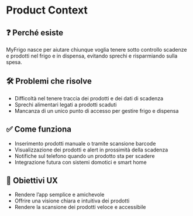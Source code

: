 # Product Context

## ❓ Perché esiste
MyFrigo nasce per aiutare chiunque voglia tenere sotto controllo scadenze e prodotti nel frigo e in dispensa, evitando sprechi e risparmiando sulla spesa.

## 🛠️ Problemi che risolve
- Difficoltà nel tenere traccia dei prodotti e dei dati di scadenza
- Sprechi alimentari legati a prodotti scaduti
- Mancanza di un unico punto di accesso per gestire frigo e dispensa

## ✅ Come funziona
- Inserimento prodotti manuale o tramite scansione barcode
- Visualizzazione dei prodotti e alert in prossimità della scadenza
- Notifiche sul telefono quando un prodotto sta per scadere
- Integrazione futura con sistemi domotici e smart home

## 👥 Obiettivi UX
- Rendere l’app semplice e amichevole
- Offrire una visione chiara e intuitiva dei prodotti
- Rendere la scansione dei prodotti veloce e accessibile
